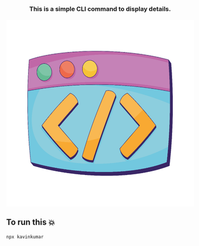 <div align="center">
  <h3>This is a simple CLI command to display details.</h3>
  <img 
    height="500px" 
    width="auto"
    style="margin-top: 20px; display: block; margin-left: auto; margin-right: auto;" 
    src="https://raw.githubusercontent.com/kavinkumar999/kavinkumar/refs/heads/master/image.png" 
    alt="cli" 
  />
</div>


## To run this 💥 

```bash
npx kavinkumar
```